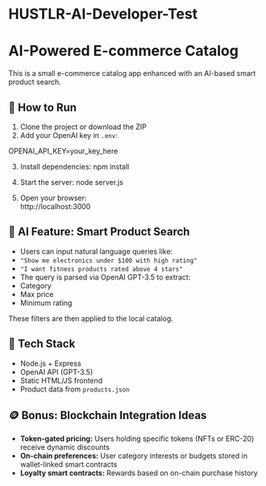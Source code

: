 # HUSTLR-AI-Developer-Test

# AI-Powered E-commerce Catalog

This is a small e-commerce catalog app enhanced with an AI-based smart product search.

## 🚀 How to Run

1. Clone the project or download the ZIP
2. Add your OpenAI key in `.env`:

OPENAI_API_KEY=your_key_here

3. Install dependencies:
    npm install


4. Start the server:
    node server.js

5. Open your browser:  
    http://localhost:3000



## 🧠 AI Feature: Smart Product Search

- Users can input natural language queries like:
- `"Show me electronics under $100 with high rating"`
- `"I want fitness products rated above 4 stars"`
- The query is parsed via OpenAI GPT-3.5 to extract:
- Category
- Max price
- Minimum rating

These filters are then applied to the local catalog.

## 🔧 Tech Stack

- Node.js + Express
- OpenAI API (GPT-3.5)
- Static HTML/JS frontend
- Product data from `products.json`

## 🪙 Bonus: Blockchain Integration Ideas

- **Token-gated pricing:** Users holding specific tokens (NFTs or ERC-20) receive dynamic discounts
- **On-chain preferences:** User category interests or budgets stored in wallet-linked smart contracts
- **Loyalty smart contracts:** Rewards based on on-chain purchase history





